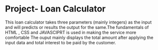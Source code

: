 # Project- Loan Calculator
This loan calculator takes three parameters (mainly integers) as the input and will predicts or results the output for the same.The fundamentals of HTML , CSS and JAVASCIPRT is used in making the service more comfortable
The ouput mainly displays the total amount after applying the input data and total interest to be paid by the customer.
